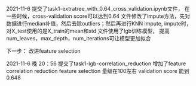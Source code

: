 2021-11-6 
  提交了task1-extratree_with_0.64_cross_validation.ipynb文件， 在一些时候，cross-validation score可以达到0.64
  文件修改了impute方法，先对数据进行median补值，然后去除outliers；然后再进行KNN impute, impute时，对X_test使用的是X_train的mean和std
  文件使用了lgb训练模型， 提高num_leaves，max_depth，num_iterations可让模型更加拟合
  
  下一步： 改进feature selection

2021-11-6 晚 20：56 
 提交了task1-lgb-correlation_reduction
 增加了feature correlation reduction
 feature selection 量级在100左右
 validation score 能到0.648
